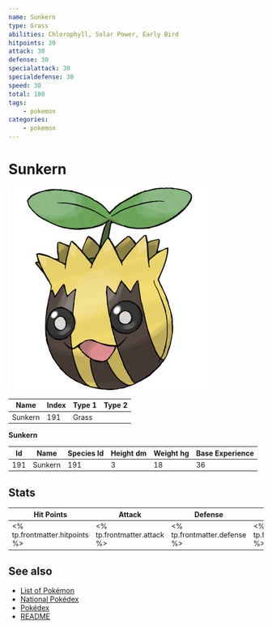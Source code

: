 ```yaml
---
name: Sunkern
type: Grass
abilities: Chlorophyll, Solar Power, Early Bird
hitpoints: 30
attack: 30
defense: 30
specialattack: 30
specialdefense: 30
speed: 30
total: 180
tags:
    - pokemon
categories:
    - pokemon
---
```


# Sunkern


![Sunkern](images/191.png)

| **Name** | **Index** | **Type 1** | **Type 2** |
|----|----|----|----|
| Sunkern | 191 | Grass  |  |

**Sunkern** 




| **Id** | **Name** | **Species Id** | **Height dm** | **Weight hg** | **Base Experience** |
|--------|----------|----------------|------------|------------|---------------------|
| 191 | Sunkern | 191 | 3 | 18 | 36 |



## Stats

| **Hit Points** | **Attack** | **Defense** | **Special Attack** | **Special Defense** | **Speed** | **Total** |
|----------------|------------|-------------|--------------------|---------------------|-----------|-----------|
| <% tp.frontmatter.hitpoints %> | <% tp.frontmatter.attack %> | <% tp.frontmatter.defense %> | <% tp.frontmatter.specialattack %> | <% tp.frontmatter.specialdefense %> | <% tp.frontmatter.speed %> | <% tp.frontmatter.total %> |

## See also

- [List of Pokémon](../pokemon.md)
- [National Pokédex](../national_pokedex.md)
- [Pokédex](../pokedex.md)
- [README](../README.md)
